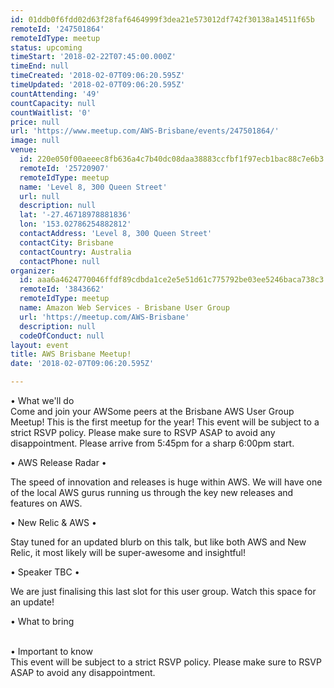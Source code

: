 ```yaml
---
id: 01ddb0f6fdd02d63f28faf6464999f3dea21e573012df742f30138a14511f65b
remoteId: '247501864'
remoteIdType: meetup
status: upcoming
timeStart: '2018-02-22T07:45:00.000Z'
timeEnd: null
timeCreated: '2018-02-07T09:06:20.595Z'
timeUpdated: '2018-02-07T09:06:20.595Z'
countAttending: '49'
countCapacity: null
countWaitlist: '0'
price: null
url: 'https://www.meetup.com/AWS-Brisbane/events/247501864/'
image: null
venue:
  id: 220e050f00aeeec8fb636a4c7b40dc08daa38883ccfbf1f97ecb1bac88c7e6b3
  remoteId: '25720907'
  remoteIdType: meetup
  name: 'Level 8, 300 Queen Street'
  url: null
  description: null
  lat: '-27.46718978881836'
  lon: '153.02786254882812'
  contactAddress: 'Level 8, 300 Queen Street'
  contactCity: Brisbane
  contactCountry: Australia
  contactPhone: null
organizer:
  id: aaa6a4624770046ffdf89cdbda1ce2e5e51d61c775792be03ee5246baca738c3
  remoteId: '3843662'
  remoteIdType: meetup
  name: Amazon Web Services - Brisbane User Group
  url: 'https://meetup.com/AWS-Brisbane'
  description: null
  codeOfConduct: null
layout: event
title: AWS Brisbane Meetup!
date: '2018-02-07T09:06:20.595Z'

---
```

<p>• What we'll do<br/>Come and join your AWSome peers at the Brisbane AWS User Group Meetup! This is the first meetup for the year! This event will be subject to a strict RSVP policy. Please make sure to RSVP ASAP to avoid any disappointment. Please arrive from 5:45pm for a sharp 6:00pm start.</p> <p>• AWS Release Radar •</p> <p>The speed of innovation and releases is huge within AWS. We will have one of the local AWS gurus running us through the key new releases and features on AWS.</p> <p>• New Relic &amp; AWS •</p> <p>Stay tuned for an updated blurb on this talk, but like both AWS and New Relic, it most likely will be super-awesome and insightful!</p> <p>• Speaker TBC •</p> <p>We are just finalising this last slot for this user group. Watch this space for an update!</p> <p>• What to bring</p> <p><br/>• Important to know<br/>This event will be subject to a strict RSVP policy. Please make sure to RSVP ASAP to avoid any disappointment.</p>
